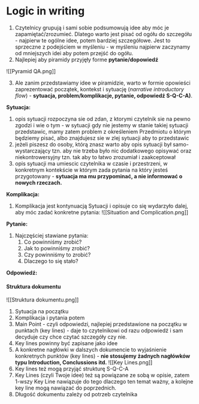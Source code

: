 # Logic in writing
1. Czytelnicy grupują i sami sobie podsumowują idee aby móc je zapamiętać/zrozumieć. Dlatego warto jest pisać od ogółu do szczegółu - najpierw te ogólne idee, potem bardziej szczegółowe. Jest to sprzeczne z podejściem w myśleniu - w myśleniu najpierw zaczynamy od mniejszych idei aby potem przejść do ogółu.
2. Najlepiej aby piramidy przyjęły forme **pytanie/dopowiedź**

![[Pyramid QA.png]]

3. Ale zanim przedstawiamy idee w piramidzie, warto w formie opowieści zaprezentować początek, kontekst i sytuację (*narrative introductory flow*) - **sytuacja, problem/komplikacje, pytanie, odpowiedź S-Q-C-A)**.

**Sytuacja:**
1. opis sytuacji rozpoczyna sie od zdan, z ktorymi czytelnik sie na pewno zgodzi i wie o tym - w sytuacji gdy nie jestemy w stanie takiej sytuacji przedstawic, mamy zatem problem z określeniem Przedmiotu o którym będziemy pisać, albo znajdujesz sie w zlej sytuacji aby to przedstawic
2. jeżeli piszesz do osoby, którą znasz warto aby opis sytuacji był samo-wystarczający tzn. aby nie trzeba było nic dodatkowego opisywać oraz niekontrowersyjny tzn. tak aby to łatwo zrozumiał i zaakceptował
3. opis sytuacji ma umiescic czytelnika w czasie i przestrzeni, w konkretnym kontekście w którym zada pytania na który jesteś przygotowany - **sytuacja ma mu przypominać, a nie informować o nowych rzeczach.**

**Komplikacja:**
1. Komplikacja jest kontynuacją Sytuacji i opisuje co się wydarzyło dalej, aby móc zadać konkretne pytania:
![[Situation and Complication.png]]

**Pytanie:**
1. Najczęściej stawiane pytania:
	1. Co powinniśmy zrobić?
	2. Jak to powinniśmy zrobić?
	3. Czy powinniśmy to zrobić?
	4. Dlaczego to się stało?

**Odpowiedź:**

#### Struktura dokumentu
![[Struktura dokumentu.png]]
1. Sytuacja na początku
2. Komplikacja i pytania potem
3. Main Point - czyli odpowiedzi, najlepiej przedstawione na początku w punktach (key lines) - daje to czytelnikowi od razu odpowiedź i sam decyduje czy chce czytać szczegóły czy nie. 
4. Key lines powinny być zapisane jako idee
5. A konkretne nagłówki w dalszych dokumencie to wyjaśnienie konkretnych punktów (key lines) - **nie stosujemy żadnych nagłówków typu Introduction, Conclussions itd.**
![[Key Lines.png]]
6. Key lines też mogą przyjąć strukturę S-Q-C-A
7. Key Lines (czyli Twoje idee) też są powiązane ze sobą w opisie, zatem 1-wszy Key Line nawiązuje do tego dlaczego ten temat ważny, a kolejne key line mogą nawiązać do poprzednich.
8. Długość dokumentu zależy od potrzeb czytelnika